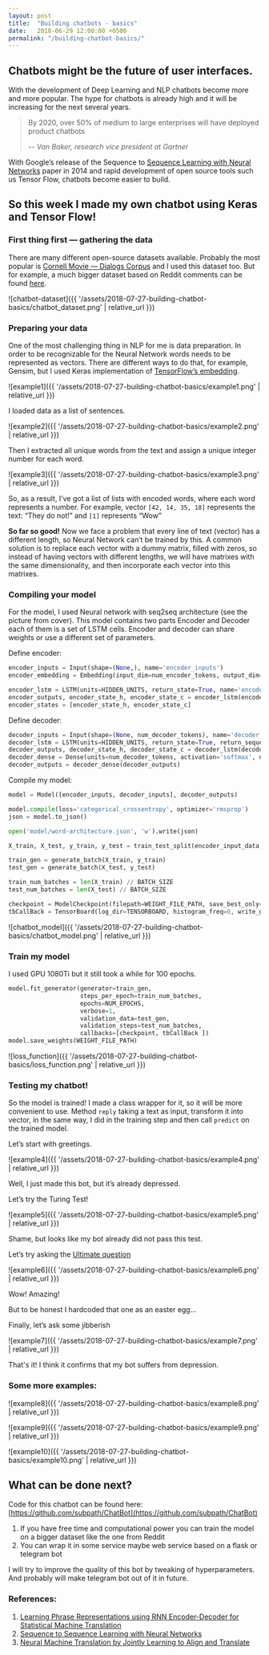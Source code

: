 ```yaml
---
layout: post
title:  "Building chatbots - basics"
date:   2018-06-29 12:00:00 +0500
permalink: "/building-chatbot-basics/"
---
```


## Chatbots might be the future of user interfaces.

With the development of Deep Learning and NLP chatbots become more and more popular. The hype for chatbots is already high and it will be increasing for the next several years.

> By 2020, over 50% of medium to large enterprises will have deployed product chatbots
>
> -- <cite>Van Baker, research vice president at Gartner</cite>


With Google’s release of the Sequence to [Sequence Learning with Neural Networks](https://papers.nips.cc/paper/5346-sequence-to-sequence-learning-with-neural-networks.pdf) paper in 2014 and rapid development of open source tools such us Tensor Flow, chatbots become easier to build.

## So this week I made my own chatbot using Keras and Tensor Flow!

### First thing first — gathering the data

There are many different open-source datasets available. Probably the most popular is [Cornell Movie — Dialogs Corpus](https://www.cs.cornell.edu/~cristian/Cornell_Movie-Dialogs_Corpus.html) and I used this dataset too. But for example, a much bigger dataset based on Reddit comments can be found [here](https://www.reddit.com/r/datasets/comments/3bxlg7/i_have_every_publicly_available_reddit_comment/?st=j9udbxta&sh=69e4fee7).

![chatbot-dataset]({{ '/assets/2018-07-27-building-chatbot-basics/chatbot_dataset.png' | relative_url }})

### Preparing your data

One of the most challenging thing in NLP for me is data preparation. In order to be recognizable for the Neural Network words needs to be represented as vectors. There are different ways to do that, for example, Gensim, but I used Keras implementation of [TensorFlow’s embedding](https://www.tensorflow.org/tutorials/text/word_embeddings).

![example1]({{ '/assets/2018-07-27-building-chatbot-basics/example1.png' | relative_url }})


I loaded data as a list of sentences.

![example2]({{ '/assets/2018-07-27-building-chatbot-basics/example2.png' | relative_url }})

Then I extracted all unique words from the text and assign a unique integer number for each word.

![example3]({{ '/assets/2018-07-27-building-chatbot-basics/example3.png' | relative_url }})

So, as a result, I’ve got a list of lists with encoded words, where each word represents a number. For example, vector `[42, 14, 35, 18]` represents the text: “They do not!” and `[1]` represents “Wow”

**So far so good!** Now we face a problem that every line of text (vector) has a different length, so Neural Network can’t be trained by this. A common solution is to replace each vector with a dummy matrix, filled with zeros, so instead of having vectors with different lengths, we will have matrixes with the same dimensionality, and then incorporate each vector into this matrixes.

### Compiling your model

For the model, I used Neural network with seq2seq architecture (see the picture from cover). This model contains two parts Encoder and Decoder each of them is a set of LSTM cells. Encoder and decoder can share weights or use a different set of parameters.

Define encoder:
```python
encoder_inputs = Input(shape=(None,), name='encoder_inputs')
encoder_embedding = Embedding(input_dim=num_encoder_tokens, output_dim=HIDDEN_UNITS,input_length=encoder_max_seq_length, name='encoder_embedding')

encoder_lstm = LSTM(units=HIDDEN_UNITS, return_state=True, name='encoder_lstm')
encoder_outputs, encoder_state_h, encoder_state_c = encoder_lstm(encoder_embedding(encoder_inputs))
encoder_states = [encoder_state_h, encoder_state_c]
```

Define decoder:
```python
decoder_inputs = Input(shape=(None, num_decoder_tokens), name='decoder_inputs')
decoder_lstm = LSTM(units=HIDDEN_UNITS, return_state=True, return_sequences=True, name='decoder_lstm')
decoder_outputs, decoder_state_h, decoder_state_c = decoder_lstm(decoder_inputs,                                        initial_state=encoder_states)
decoder_dense = Dense(units=num_decoder_tokens, activation='softmax', name='decoder_dense')
decoder_outputs = decoder_dense(decoder_outputs)
```

Compile my model:
```python
model = Model([encoder_inputs, decoder_inputs], decoder_outputs)

model.compile(loss='categorical_crossentropy', optimizer='rmsprop')
json = model.to_json()

open('model/word-architecture.json', 'w').write(json)

X_train, X_test, y_train, y_test = train_test_split(encoder_input_data, target_texts, test_size=0.2, random_state=42)

train_gen = generate_batch(X_train, y_train)
test_gen = generate_batch(X_test, y_test)

train_num_batches = len(X_train) // BATCH_SIZE
test_num_batches = len(X_test) // BATCH_SIZE

checkpoint = ModelCheckpoint(filepath=WEIGHT_FILE_PATH, save_best_only=True)
tbCallBack = TensorBoard(log_dir=TENSORBOARD, histogram_freq=0, write_graph=True, write_images=True)
```

![chatbot_model]({{ '/assets/2018-07-27-building-chatbot-basics/chatbot_model.png' | relative_url }})

###  Train my model

I used GPU 1080Ti but it still took a while for 100 epochs.
```python
model.fit_generator(generator=train_gen, 
                    steps_per_epoch=train_num_batches,
                    epochs=NUM_EPOCHS,
                    verbose=1, 
                    validation_data=test_gen, 
                    validation_steps=test_num_batches, 
                    callbacks=[checkpoint, tbCallBack ])
model.save_weights(WEIGHT_FILE_PATH)
```

![loss_function]({{ '/assets/2018-07-27-building-chatbot-basics/loss_function.png' | relative_url }})

### Testing my chatbot!

So the model is trained! I made a class wrapper for it, so it will be more convenient to use. Method `reply` taking a text as input, transform it into vector, in the same way, I did in the training step and then call `predict` on the trained model.

Let’s start with greetings.

![example4]({{ '/assets/2018-07-27-building-chatbot-basics/example4.png' | relative_url }})

Well, I just made this bot, but it’s already depressed.

Let’s try the Turing Test!

![example5]({{ '/assets/2018-07-27-building-chatbot-basics/example5.png' | relative_url }})

Shame, but looks like my bot already did not pass this test.

Let’s try asking the [Ultimate question](https://en.wikipedia.org/wiki/Phrases_from_The_Hitchhiker%27s_Guide_to_the_Galaxy#Answer_to_the_Ultimate_Question_of_Life,_the_Universe,_and_Everything_(42))

![example6]({{ '/assets/2018-07-27-building-chatbot-basics/example6.png' | relative_url }})

Wow! Amazing!

But to be honest I hardcoded that one as an easter egg…

Finally, let’s ask some jibberish

![example7]({{ '/assets/2018-07-27-building-chatbot-basics/example7.png' | relative_url }})

That's it! I think it confirms that my bot suffers from depression.

### Some more examples:

![example8]({{ '/assets/2018-07-27-building-chatbot-basics/example8.png' | relative_url }})

![example9]({{ '/assets/2018-07-27-building-chatbot-basics/example9.png' | relative_url }})

![example10]({{ '/assets/2018-07-27-building-chatbot-basics/example10.png' | relative_url }})

## What can be done next?

Code for this chatbot can be found here: [https://github.com/subpath/ChatBot](https://github.com/subpath/ChatBot)

1. If you have free time and computational power you can train the model on a bigger dataset like the one from Reddit
2. You can wrap it in some service maybe web service based on a flask or telegram bot

I will try to improve the quality of this bot by tweaking of hyperparameters. And probably will make telegram bot out of it in future.

### References:

1. [Learning Phrase Representations using RNN Encoder-Decoder for Statistical Machine Translation](https://arxiv.org/abs/1406.1078)
2. [Sequence to Sequence Learning with Neural Networks](https://arxiv.org/abs/1409.3215)
3. [Neural Machine Translation by Jointly Learning to Align and Translate](https://arxiv.org/abs/1409.0473)